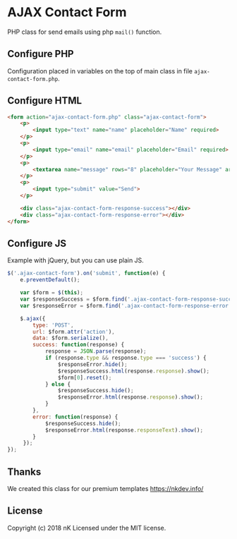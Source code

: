 # AJAX Contact Form
PHP class for send emails using php `mail()` function.

## Configure PHP
Configuration placed in variables on the top of main class in file `ajax-contact-form.php`.

## Configure HTML
```html
<form action="ajax-contact-form.php" class="ajax-contact-form">
    <p>
    	<input type="text" name="name" placeholder="Name" required>
    </p>
    <p>
    	<input type="email" name="email" placeholder="Email" required>
    </p>
    <p>
    	<textarea name="message" rows="8" placeholder="Your Message" aria-required="true" required></textarea>
    </p>
    <p>
    	<input type="submit" value="Send">
    </p>

    <div class="ajax-contact-form-response-success"></div>
    <div class="ajax-contact-form-response-error"></div>
</form>
```

## Configure JS
Example with jQuery, but you can use plain JS.
```javascript
$('.ajax-contact-form').on('submit', function(e) {
    e.preventDefault();

	var $form = $(this);
    var $responseSuccess = $form.find('.ajax-contact-form-response-success');
    var $responseError = $form.find('.ajax-contact-form-response-error');

    $.ajax({
        type: 'POST',
        url: $form.attr('action'),
        data: $form.serialize(),
        success: function(response) {
            response = JSON.parse(response);
            if (response.type && response.type === 'success') {
                $responseError.hide();
                $responseSuccess.html(response.response).show();
                $form[0].reset();
            } else {
                $responseSuccess.hide();
                $responseError.html(response.response).show();
            }
        },
        error: function(response) {
            $responseSuccess.hide();
            $responseError.html(response.responseText).show();
        }
     });
});
```

## Thanks
We created this class for our premium templates https://nkdev.info/

## License
Copyright (c) 2018 nK Licensed under the MIT license.
